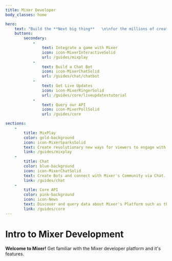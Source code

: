 ```yaml
---
title: Mixer Developer
body_classes: home

hero:
    text: "Build the **Next big thing**   \n\nfor the millions of creators, gamer's & audiences on Mixer"
    buttons:
        secondary:
            -
                text: Integrate a game with Mixer
                icon: icon-MixerInteractiveSolid
                url: /guides/mixplay
            -
                text: Build a Chat Bot
                icon: icon-MixerChatSolid
                url: /guides/chat/chatbot
            -
                text: Get Live Updates
                icon: icon-MixerRingerSolid
                url: /guides/core/liveupdatestutorial
            -
                text: Query our API
                icon: icon-MixerPollSolid
                url: /guides/core

sections:
    -
        title: MixPlay
        color: gold-background
        icon: icon-MixerSparksSolid
        text: Create revolutionary new ways for viewers to engage with streamers through controls & widgets on Mixer.
        link: /guides/mixplay
    -
        title: Chat
        color: blue-background
        icon: icon-MixerChatSolid
        text: Create Bots and connect with Mixer's Community via Chat.
        link: /guides/chat
    -
        title: Core API
        color: pink-background
        icon: icon-News
        text: Discover and query data about Mixer's Platform such as the Top Games, Who Follows who and Much more.
        link: /guides/core
---
```


# Intro to Mixer Development

**Welcome to Mixer!**
Get familiar with the Mixer developer platform and it's features.

